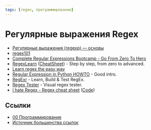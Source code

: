 ```yaml
---
tags: [regex, программирование]
---
```

# Регулярные выражения Regex

- [Регулярные выражения (regexp) — основы](https://habr.com/ru/post/545150/)
- [regex101](https://regex101.com/)
- [Complete Regular Expressions Bootcamp - Go From Zero To Hero](https://freecoursesite.com/complete-regular-expressions-bootcamp-go-from-zero-to-hero/)
- [RegexLearn](https://regexlearn.com) ([CheatSheet](https://regexlearn.com/cheatsheet)) - Step by step, from zero to advanced.
- [Learn regex the easy way](https://github.com/ziishaned/learn-regex)
- [Regular Expression in Python HOWTO](https://docs.python.org/3.8/howto/regex.html#regex-howto) - Good intro.
- [RegExr](https://regexr.com) - Learn, Build & Test RegEx.
- [Regex Tester](https://extendsclass.com/regex-tester.html) - Visual regex tester.
- [I hate Regex - Regex cheat sheet](https://ihateregex.io) ([Code](https://github.com/geongeorge/i-hate-regex))

## Ссылки

- [00 Программирование](00%20Программирование.md)
- [Источник большинства ссылок](https://wiki.nikitavoloboev.xyz/programming/regex)

